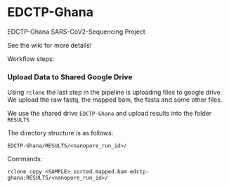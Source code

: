 # EDCTP-Ghana
EDCTP-Ghana SARS-CoV2-Sequencing Project

See the wiki for more details!





Workflow steps:






### Upload Data to Shared Google Drive 

Using `rclone` the last step in the pipeline is uploading files to google drive. We upload the raw fastq, the mapped bam, the fasta and some other files.

We use the shared drive `EDCTP-Ghana` and upload results into the folder `RESULTS`

The directory structure is as follows:

`EDCTP-Ghana/RESULTS/<nanopore_run_id>/`

Commands:

`rclone copy <SAMPLE>.sorted.mapped.bam edctp-ghana:RESULTS/<nanopore_run_id>/`
